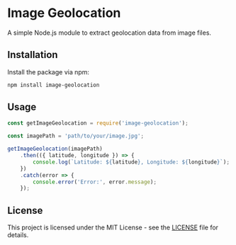 # Image Geolocation

A simple Node.js module to extract geolocation data from image files.

## Installation

Install the package via npm:

```bash
npm install image-geolocation
```

## Usage

```javascript
const getImageGeolocation = require('image-geolocation');

const imagePath = 'path/to/your/image.jpg';

getImageGeolocation(imagePath)
    .then(({ latitude, longitude }) => {
        console.log(`Latitude: ${latitude}, Longitude: ${longitude}`);
    })
    .catch(error => {
        console.error('Error:', error.message);
    });
```

## License

This project is licensed under the MIT License - see the [LICENSE](LICENSE) file for details.
